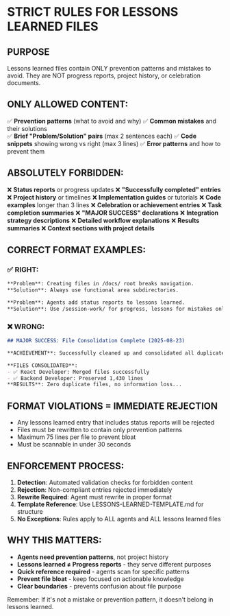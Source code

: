 # STRICT RULES FOR LESSONS LEARNED FILES

## PURPOSE
Lessons learned files contain ONLY prevention patterns and mistakes to avoid. They are NOT progress reports, project history, or celebration documents.

## ONLY ALLOWED CONTENT:

✅ **Prevention patterns** (what to avoid and why)
✅ **Common mistakes** and their solutions  
✅ **Brief "Problem/Solution" pairs** (max 2 sentences each)
✅ **Code snippets** showing wrong vs right (max 3 lines)
✅ **Error patterns** and how to prevent them

## ABSOLUTELY FORBIDDEN:

❌ **Status reports** or progress updates
❌ **"Successfully completed" entries**
❌ **Project history** or timelines
❌ **Implementation guides** or tutorials
❌ **Code examples** longer than 3 lines
❌ **Celebration or achievement entries**
❌ **Task completion summaries**
❌ **"MAJOR SUCCESS" declarations**
❌ **Integration strategy descriptions**
❌ **Detailed workflow explanations**
❌ **Results summaries**
❌ **Context sections with project details**

## CORRECT FORMAT EXAMPLES:

### ✅ RIGHT:
```markdown
**Problem**: Creating files in /docs/ root breaks navigation.
**Solution**: Always use functional area subdirectories.
```

```markdown
**Problem**: Agents add status reports to lessons learned.
**Solution**: Use /session-work/ for progress, lessons for mistakes only.
```

### ❌ WRONG:
```markdown
## MAJOR SUCCESS: File Consolidation Complete (2025-08-23)

**ACHIEVEMENT**: Successfully cleaned up and consolidated all duplicate files...
```

```markdown
**FILES CONSOLIDATED**:
- ✅ React Developer: Merged files successfully
- ✅ Backend Developer: Preserved 1,430 lines
**RESULTS**: Zero duplicate files, no information loss...
```

## FORMAT VIOLATIONS = IMMEDIATE REJECTION

- Any lessons learned entry that includes status reports will be rejected
- Files must be rewritten to contain only prevention patterns
- Maximum 75 lines per file to prevent bloat
- Must be scannable in under 30 seconds

## ENFORCEMENT PROCESS:

1. **Detection**: Automated validation checks for forbidden content
2. **Rejection**: Non-compliant entries rejected immediately  
3. **Rewrite Required**: Agent must rewrite in proper format
4. **Template Reference**: Use LESSONS-LEARNED-TEMPLATE.md for structure
5. **No Exceptions**: Rules apply to ALL agents and ALL lessons learned files

## WHY THIS MATTERS:

- **Agents need prevention patterns**, not project history
- **Lessons learned ≠ Progress reports** - they serve different purposes
- **Quick reference required** - agents scan for specific patterns
- **Prevent file bloat** - keep focused on actionable knowledge
- **Clear boundaries** - prevents confusion about file purpose

Remember: If it's not a mistake or prevention pattern, it doesn't belong in lessons learned.
